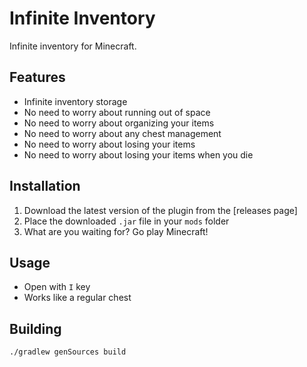 # Infinite Inventory

Infinite inventory for Minecraft.

## Features

- Infinite inventory storage
- No need to worry about running out of space
- No need to worry about organizing your items
- No need to worry about any chest management
- No need to worry about losing your items
- No need to worry about losing your items when you die

## Installation

1. Download the latest version of the plugin from the [releases page]
2. Place the downloaded `.jar` file in your `mods` folder
3. What are you waiting for? Go play Minecraft!

## Usage

- Open with `I` key
- Works like a regular chest

## Building

```bash
./gradlew genSources build
```